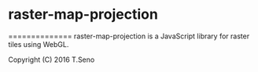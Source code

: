 # raster-map-projection
==============
raster-map-projection is a JavaScript library for raster tiles using WebGL.


Copyright (C) 2016 T.Seno
